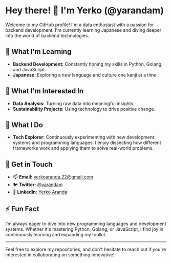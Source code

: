 # Hey there! 👋 I'm Yerko (@yarandam)

Welcome to my GitHub profile! I'm a data enthusiast with a passion for backend development. I'm currently learning Japanese and diving deeper into the world of backend technologies.

## 🌱 What I'm Learning

- **Backend Development:** Constantly honing my skills in Python, Golang, and JavaScript.
- **Japanese:** Exploring a new language and culture one kanji at a time.

## 👀 What I'm Interested In

- **Data Analysis:** Turning raw data into meaningful insights.
- **Sustainability Projects:** Using technology to drive positive change.

## 💼 What I Do

- **Tech Explorer:** Continuously experimenting with new development systems and programming languages. I enjoy dissecting how different frameworks work and applying them to solve real-world problems.

## 💬 Get in Touch

- 📫 **Email:** [yerkoaranda.22@gmail.com](mailto:yerkoaranda.22@gmail.com)
- 🐦 **Twitter:** [@yarandam](https://twitter.com/yarandam)
- 💼 **LinkedIn:** [Yerko Aranda](https://www.linkedin.com/in/yerko-aranda)

## ⚡ Fun Fact

I’m always eager to dive into new programming languages and development systems. Whether it's mastering Python, Golang, or JavaScript, I find joy in continuously learning and expanding my toolkit.

---

Feel free to explore my repositories, and don't hesitate to reach out if you're interested in collaborating on something innovative!
